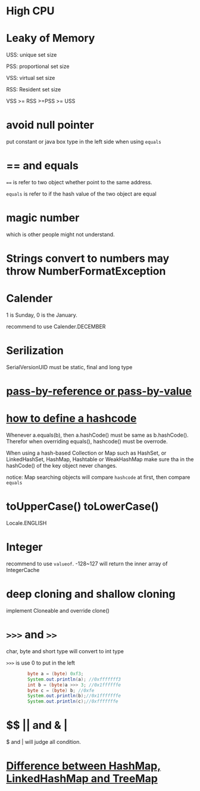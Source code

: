 # High CPU

# Leaky of Memory

USS: unique set size

PSS: proportional set size

VSS: virtual set size

RSS: Resident set size

VSS >= RSS >=PSS >= USS

# avoid null pointer

put constant or java box type in the left side when using ```equals```

# == and equals

```==``` is refer to two object whether point to the same address.

```equals``` is refer to if the hash value of the two object are equal

# magic number

which is other people might not understand.

# Strings convert to numbers may throw NumberFormatException

# Calender

1 is Sunday, 0 is the January.

recommend to use Calender.DECEMBER

# Serilization

SerialVersionUID must be static, final and long type

# [pass-by-reference or pass-by-value](https://stackoverflow.com/questions/40480/is-java-pass-by-reference-or-pass-by-value/40523#40523)

# [how to define a hashcode](https://stackoverflow.com/questions/27581/what-issues-should-be-considered-when-overriding-equals-and-hashcode-in-java)

Whenever a.equals(b), then a.hashCode() must be same as b.hashCode(). Therefor when overriding equals(), hashcode() must be overrode.

When using a hash-based Collection or Map such as HashSet,  or LinkedHashSet, HashMap, Hashtable or WeakHashMap make sure tha in the hashCode() of the key object  never changes.

notice: Map searching objects will compare ```hashcode``` at first, then compare ```equals```

# toUpperCase() toLowerCase()

Locale.ENGLISH

# Integer

recommend to use ```valueof```. -128~127 will return the inner array of IntegerCache



# deep cloning and shallow cloning

implement Cloneable and override clone()

# ```>>>``` and ```>>```

char, byte and short type will convert to int type

```>>>``` is use 0 to put in the left

```java
        byte a = (byte) 0xf3;
        System.out.println(a); //0xfffffff3
        int b = (byte)a >>> 3; //0x1ffffffe
        byte c = (byte) b; //0xfe
        System.out.println(b);//0x1fffffffe
        System.out.println(c);//0xfffffffe
```

# $$ || and & |

$ and | will judge all condition.

# [Difference between HashMap, LinkedHashMap and TreeMap](https://stackoverflow.com/questions/2889777/difference-between-hashmap-linkedhashmap-and-treemap)







 


 
